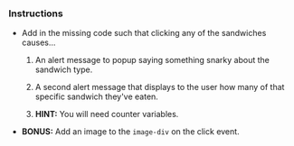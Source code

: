 ### Instructions

* Add in the missing code such that clicking any of the sandwiches causes…

  1. An alert message to popup saying something snarky about the sandwich type.

  2. A second alert message that displays to the user how many of that specific sandwich they've eaten.

  3. **HINT:** You will need counter variables.

* **BONUS:** Add an image to the `image-div` on the click event.
